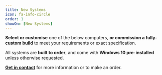 ```yaml
---
title: New Systems
icon: fa-info-circle
order: 1
showOn: [New Systems]
---
```


**Select or customise** one of the below computers, **or commission a fully-custom build** to meet your requirements or exact specification.

All systems are **built to order**, and come with **Windows 10 pre-installed** unless otherwise requested.

[**Get in contact**](#contact) for more information or to make an order.